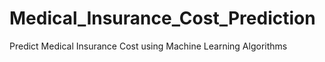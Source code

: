 # Medical_Insurance_Cost_Prediction
Predict Medical Insurance Cost using Machine Learning Algorithms
